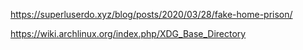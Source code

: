 <!-- njnmdoc: title="dotfiles Notes"  -->

https://superluserdo.xyz/blog/posts/2020/03/28/fake-home-prison/

https://wiki.archlinux.org/index.php/XDG_Base_Directory




